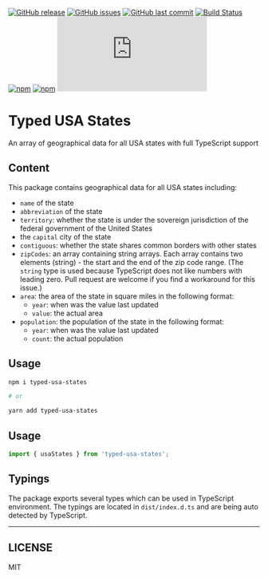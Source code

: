 [![GitHub release](https://img.shields.io/github/release/scriptex/typed-usa-states.svg)](https://github.com/scriptex/typed-usa-states/releases/latest)
[![GitHub issues](https://img.shields.io/github/issues/scriptex/typed-usa-states.svg)](https://github.com/scriptex/typed-usa-states/issues)
[![GitHub last commit](https://img.shields.io/github/last-commit/scriptex/typed-usa-states.svg)](https://github.com/scriptex/typed-usa-states/commits/master)
[![Build Status](https://travis-ci.com/scriptex/typed-usa-states.svg?branch=master)](https://travis-ci.com/scriptex/typed-usa-states)
[![npm](https://img.shields.io/npm/dt/typed-usa-states.svg)](https://www.npmjs.com/package/typed-usa-states)
[![npm](https://img.shields.io/npm/v/typed-usa-states.svg)](https://www.npmjs.com/package/typed-usa-states)
[![Analytics](https://ga-beacon.appspot.com/UA-83446952-1/github.com/scriptex/typed-usa-states/README.md)](https://github.com/scriptex/typed-usa-states/)

# Typed USA States

An array of geographical data for all USA states with full TypeScript support

## Content

This package contains geographical data for all USA states including:

-   `name` of the state
-   `abbreviation` of the state
-   `territory`: whether the state is under the sovereign jurisdiction of the federal government of the United States
-   the `capital` city of the state
-   `contiguous`: whether the state shares common borders with other states
-   `zipCodes`: an array containing string arrays. Each array contains two elements (string) - the start and the end of the zip code range. (The `string` type is used because TypeScript does not like numbers with leading zero. Pull request are welcome if you find a workaround for this issue.) 
-   `area`: the area of the state in square miles in the following format:
    -   `year`: when was the value last updated
    -   `value`: the actual area
-   `population`: the population of the state in the following format:
    -   `year`: when was the value last updated
    -   `count`: the actual population

## Usage

```sh
npm i typed-usa-states

# or

yarn add typed-usa-states
```

## Usage

```javascript
import { usaStates } from 'typed-usa-states';
```

## Typings

The package exports several types which can be used in TypeScript environment.
The typings are located in `dist/index.d.ts` and are being auto detected by TypeScript.

---

## LICENSE

MIT
